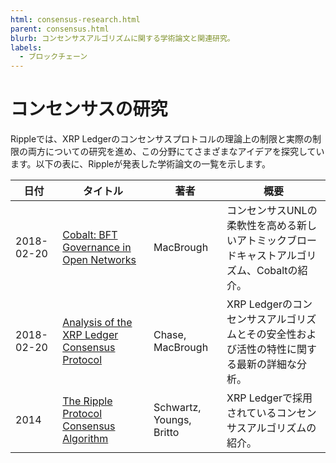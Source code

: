 ```yaml
---
html: consensus-research.html
parent: consensus.html
blurb: コンセンサスアルゴリズムに関する学術論文と関連研究。
labels:
  - ブロックチェーン
---
```

# コンセンサスの研究

Rippleでは、XRP Ledgerのコンセンサスプロトコルの理論上の制限と実際の制限の両方についての研究を進め、この分野にてさまざまなアイデアを探究しています。以下の表に、Rippleが発表した学術論文の一覧を示します。

| 日付 | タイトル | 著者 | 概要 |
|---|---|---|---|
| 2018-02-20 | [Cobalt: BFT Governance in Open Networks](https://arxiv.org/abs/1802.07240) | MacBrough | コンセンサスUNLの柔軟性を高める新しいアトミックブロードキャストアルゴリズム、Cobaltの紹介。 |
| 2018-02-20 | [Analysis of the XRP Ledger Consensus Protocol](https://arxiv.org/abs/1802.07242) | Chase, MacBrough | XRP Ledgerのコンセンサスアルゴリズムとその安全性および活性の特性に関する最新の詳細な分析。 |
| 2014 | [The Ripple Protocol Consensus Algorithm](https://ripple.com/files/ripple_consensus_whitepaper.pdf) | Schwartz, Youngs, Britto | XRP Ledgerで採用されているコンセンサスアルゴリズムの紹介。 |
